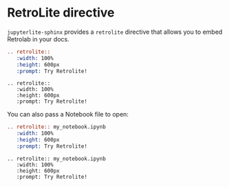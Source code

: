 # RetroLite directive

`jupyterlite-sphinx` provides a `retrolite` directive that allows you to embed Retrolab in your docs.

```rst
.. retrolite::
   :width: 100%
   :height: 600px
   :prompt: Try Retrolite!
```

```{eval-rst}
.. retrolite::
   :width: 100%
   :height: 600px
   :prompt: Try Retrolite!
```

You can also pass a Notebook file to open:

```rst
.. retrolite:: my_notebook.ipynb
   :width: 100%
   :height: 600px
   :prompt: Try Retrolite!
```

```{eval-rst}
.. retrolite:: my_notebook.ipynb
   :width: 100%
   :height: 600px
   :prompt: Try Retrolite!
```
